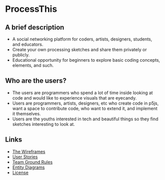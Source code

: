 # ProcessThis

## A brief description
* A social networking platform for coders, artists, designers, students, and educators.
* Create your own processing sketches and share them privately or publicly.
* Educational opportunity for beginners to explore basic coding concepts, elements, and such.
  
## Who are the users?
* The users are programmers who spend a lot of time inside looking at code and would like to 
  experience visuals that are eyecandy.
* Users are programmers, artists, designers, etc who create code in p5js, want a space to 
  contribute code, who want to extend it, and implement it themselves.
* Users are the youths interested in tech and beautiful things so they find sketches interesting to 
look at.

## Links
* [The Wireframes](docs/Wireframes.md)
* [User Stories](docs/UserStories.md)
* [Team Ground Rules](docs/GroundRules.md)
* [Entity Diagrams](docs/erd.md)
* [License](NOTICE.md)
